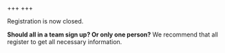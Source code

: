 +++
+++

Registration is now closed.

**Should all in a team sign up? Or only one person?** We recommend that all
register to get all necessary information.

